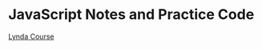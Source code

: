 # JavaScript Notes and Practice Code
[Lynda Course](https://www.lynda.com/JavaScript-tutorials/How-use-exercise-files/574716/612018-4.html?srchtrk=index%3a1%0alinktypeid%3a2%0aq%3ajavascript+essential%0apage%3a1%0as%3arelevance%0asa%3atrue%0aproducttypeid%3a2)

